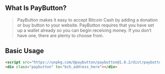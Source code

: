 ## What Is PayButton?

> PayButton makes it easy to accept Bitcoin Cash by adding a donation or buy button to your website. PayButton requires that you have set up a wallet already so you can begin receiving money. If you don’t have one, there are plenty to choose from.

<div class="paybutton" to="bitcoincash:qzqh7ej3rdrw6r32guzdg0x4a275hqwjkgtmjazc64" theme='{ "palette": { "primary": "#42b983", "secondary": "#ffffff", "tertiary": "#333333"} }'></div>

>

## Basic Usage

```html
<script src="https://unpkg.com/@paybutton/paybutton@1.0.2/dist/paybutton.js"></script>
<div class="paybutton" to="bch_address_here"></div>
```